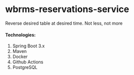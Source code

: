 # wbrms-reservations-service
Reverse desired table at desired time. Not less, not more

#### Technologies:
1. Spring Boot 3.x
2. Maven
3. Docker
4. Github Actions
5. PostgreSQL

